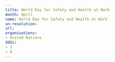 ```yaml
---
title: World Day for Safety and Health at Work
month: April
name: World Day for Safety and Health at Work
un-resolution:
url: 
organisations:
- United Nations
SDGs:
- 3
- 8
---
```



